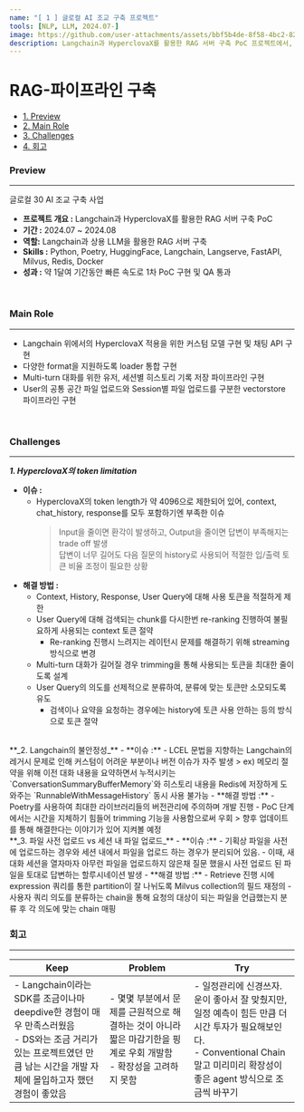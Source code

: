 ```yaml
---
name: "[ 1 ] 글로컬 AI 조교 구축 프로젝트"
tools: [NLP, LLM, 2024.07-]
image: https://github.com/user-attachments/assets/bbf5b4de-8f58-4bc2-82e6-f3295a7d8e73
description: Langchain과 HyperclovaX를 활용한 RAG 서버 구축 PoC 프로젝트에서, Langchain 서버의 채팅 api 구현 및 Milvus vectorstore 파이프라인 구축을 담당했습니다.
---
```

<script src="https://cdn.mathjax.org/mathjax/latest/MathJax.js?config=TeX-AMS-MML_HTMLorMML" type="text/javascript"></script> 

# RAG-파이프라인 구축
- [1. Preview](#preview)
- [2. Main Role](#main-role)
- [3. Challenges](#challenges)
- [4. 회고](#회고)


### Preview
---
글로컬 30 AI 조교 구축 사업
- **프로젝트 개요 :** Langchain과 HyperclovaX를 활용한 RAG 서버 구축 PoC
- **기간 :** 2024.07 ~ 2024.08
- **역할:** Langchain과 상용 LLM을 활용한 RAG 서버 구축 
- **Skills :** Python, Poetry, HuggingFace, Langchain, Langserve, FastAPI, Milvus, Redis, Docker
- **성과 :** 약 1달여 기간동안 빠른 속도로 1차 PoC 구현 및 QA 통과

<br>

### Main Role
---
- Langchain 위에서의 HyperclovaX 적용을 위한 커스텀 모델 구현 및 채팅 API 구현
- 다양한 format을 지원하도록 loader 통합 구현
- Multi-turn 대화를 위한 유저, 세션별 히스토리 기록 저장 파이프라인 구현
- User의 공통 공간 파일 업로드와 Session별 파일 업로드를 구분한 vectorstore 파이프라인 구현

<br>

### Challenges
---
**_1. HyperclovaX의 token limitation_**
  - **이슈 :** 
    - HyperclovaX의 token length가 약 4096으로 제한되어 있어, context, chat_history, response를 모두 포함하기엔 부족한 이슈  
      > Input을 줄이면 환각이 발생하고, Output을 줄이면 답변이 부족해지는 trade off 발생  
      > 답변이 너무 길어도 다음 질문의 history로 사용되어 적절한 입/출력 토큰 비율 조정이 필요한 상황
  - **해결 방법 :** 
    - Context, History, Response, User Query에 대해 사용 토큰을 적절하게 제한
    - User Query에 대해 검색되는 chunk를 다시한번 re-ranking 진행하여 불필요하게 사용되는 context 토큰 절약
      - Re-ranking 진행시 느려지는 레이턴시 문제를 해결하기 위해 streaming 방식으로 변경
    - Multi-turn 대화가 길어질 경우 trimming을 통해 사용되는 토큰을 최대한 줄이도록 설계
    - User Query의 의도를 선제적으로 분류하여, 분류에 맞는 토큰만 소모되도록 유도
      - 검색이나 요약을 요청하는 경우에는 history에 토큰 사용 안하는 등의 방식으로 토큰 절약

<br>
**_2. Langchain의 불안정성_**
  - **이슈 :**
    - LCEL 문법을 지향하는 Langchain의 레거시 문제로 인해 커스텀이 어려운 부분이나 버전 이슈가 자주 발생
      > ex) 메모리 절약을 위해 이전 대화 내용을 요약하면서 누적시키는 `ConversationSummaryBufferMemory`와 히스토리 내용을 Redis에 저장하게 도와주는 `RunnableWithMessageHistory` 동시 사용 불가능
  - **해결 방법 :**
    - Poetry를 사용하여 최대한 라이브러리들의 버전관리에 주의하며 개발 진행
    - PoC 단계에서는 시간을 지체하기 힘들어 trimming 기능을 사용함으로써 우회
      > 향후 업데이트를 통해 해결한다는 이야기가 있어 지켜볼 예정

<br>
**_3. 파일 사전 업로드 vs 세션 내 파일 업로드_**
  - **이슈 :**
    - 기획상 파일을 사전에 업로드하는 경우와 세션 내에서 파일을 업로드 하는 경우가 분리되어 있음.
    - 이때, 새 대화 세션을 열자마자 아무런 파일을 업로드하지 않은채 질문 했을시 사전 업로드 된 파일을 토대로 답변하는 할루시네이션 발생
  - **해결 방법 :**
    - Retrieve 진행 시에 expression 쿼리를 통한 partition이 잘 나뉘도록 Milvus collection의 필드 재정의
    - 사용자 쿼리 의도를 분류하는 chain을 통해 요청의 대상이 되는 파일을 언급했는지 분류 후 각 의도에 맞는 chain 매핑 

### 회고
---

| Keep                                                         | Problem                                                      | Try  |
| ------------------------------------------------------------ | ------------------------------------------------------------ | ---- |
| - Langchain이라는 SDK를 조금이나마 deepdive한 경험이 매우 만족스러웠음<br />- DS와는 조금 거리가 있는 프로젝트였던 만큼 남는 시간을 개발 자체에 몰입하고자 했던 경험이 좋았음 | - 몇몇 부분에서 문제를 근원적으로 해결하는 것이 아니라 짧은 마감기한을 핑계로 우회 개발함<br />- 확장성을 고려하지 못함<br /> |- 일정관리에 신경쓰자. 운이 좋아서 잘 맞췄지만, 일정 예측이 힘든 만큼 더 시간 투자가 필요해보인다.<br />- Conventional Chain 말고 미리미리 확장성이 좋은 agent 방식으로 조금씩 바꾸기       |

